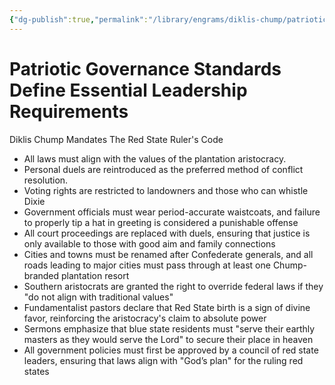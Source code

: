```yaml
---
{"dg-publish":true,"permalink":"/library/engrams/diklis-chump/patriotic-governance-standards-define-essential-leadership-requirements/","tags":["DC/Blue-States","DC/AS5"]}
---
```


# Patriotic Governance Standards Define Essential Leadership Requirements
Diklis Chump Mandates The Red State Ruler's Code
- All laws must align with the values of the plantation aristocracy.  
- Personal duels are reintroduced as the preferred method of conflict resolution.
- Voting rights are restricted to landowners and those who can whistle Dixie  
- Government officials must wear period-accurate waistcoats, and failure to properly tip a hat in greeting is considered a punishable offense  
- All court proceedings are replaced with duels, ensuring that justice is only available to those with good aim and family connections  
- Cities and towns must be renamed after Confederate generals, and all roads leading to major cities must pass through at least one Chump-branded plantation resort  
- Southern aristocrats are granted the right to override federal laws if they "do not align with traditional values"  
- Fundamentalist pastors declare that Red State birth is a sign of divine favor, reinforcing the aristocracy's claim to absolute power  
- Sermons emphasize that blue state residents must "serve their earthly masters as they would serve the Lord" to secure their place in heaven  
- All government policies must first be approved by a council of red state leaders, ensuring that laws align with "God’s plan" for the ruling red states  
